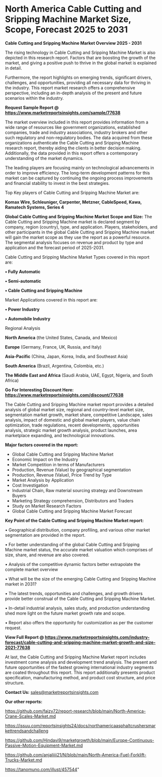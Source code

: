 # North America Cable Cutting and Sripping Machine Market Size, Scope, Forecast 2025 to 2031

<Strong> Cable Cutting and Sripping Machine Market Overview 2025 - 2031</strong>

The rising technology in Cable Cutting and Sripping Machine Market is also depicted in this research report. Factors that are boosting the growth of the market, and giving a positive push to thrive in the global market is explained in detail.

Furthermore, the report highlights on emerging trends, significant drivers, challenges, and opportunities, providing all necessary data for thriving in the industry. This report market research offers a comprehensive perspective, including an in-depth analysis of the present and future scenarios within the industry.

<strong>Request Sample Report @ <a href=https://www.marketreportsinsights.com/sample/77638>https://www.marketreportsinsights.com/sample/77638</a></strong>

The market overview included in this report provides information from a wide range of resources like government organizations, established companies, trade and industry associations, industry brokers and other such regulatory and non-regulatory bodies. The data acquired from these organizations authenticate the Cable Cutting and Sripping Machine research report, thereby aiding the clients in better decision making. Additionally, the data provided in this report offers a contemporary understanding of the market dynamics.

The leading players are focusing mainly on technological advancements in order to improve efficiency. The long-term development patterns for this market can be captured by continuing the ongoing process improvements and financial stability to invest in the best strategies.

Top Key players of Cable Cutting and Sripping Machine Market are:

<strong>Komax Wire, Schleuniger, Carpenter, Metzner, CableSpeed, Kawa, Ramatech Systems, Series 4</strong>

<strong><b>Global Cable Cutting and Sripping Machine Market Scope and Size:</b></strong>
The Cable Cutting and Sripping Machine market is declared segment by company, region (country), type, and application. Players, stakeholders, and other participants in the global Cable Cutting and Sripping Machine market will gain the market scope as they use the report as a powerful resource. The segmental analysis focuses on revenue and product by type and application and the forecast period of 2025-2031.

Cable Cutting and Sripping Machine Market Types covered in this report are:

<strong>• Fully Automatic

• Semi-automatic

• Cable Cutting and Sripping Machine</strong>

Market Applications covered in this report are:

<strong>• Power Industry

• Automobile Industry</strong> 

Regional Analysis

<strong>North America</strong> (the United States, Canada, and Mexico)

<strong>Europe</strong> (Germany, France, UK, Russia, and Italy)

<strong>Asia-Pacific</strong> (China, Japan, Korea, India, and Southeast Asia)

<strong>South America</strong> (Brazil, Argentina, Colombia, etc.)

<strong>The Middle East and Africa</strong> (Saudi Arabia, UAE, Egypt, Nigeria, and South Africa)

<strong>Go For Interesting Discount Here: <a href=https://www.marketreportsinsights.com/discount/77638>https://www.marketreportsinsights.com/discount/77638</a></strong>

The Cable Cutting and Sripping Machine market report provides a detailed analysis of global market size, regional and country-level market size, segmentation market growth, market share, competitive Landscape, sales analysis, impact of domestic and global market players, value chain optimization, trade regulations, recent developments, opportunities analysis, strategic market growth analysis, product launches, area marketplace expanding, and technological innovations.

<strong><b>Major factors covered in the report:</b></strong>
<ul>
  <li>Global Cable Cutting and Sripping Machine Market </li>
  <li>Economic Impact on the Industry</li>
  <li>Market Competition in terms of Manufacturers</li>
  <li>Production, Revenue (Value) by geographical segmentation</li>
  <li>Production, Revenue (Value), Price Trend by Type</li>
  <li>Market Analysis by Application</li>
  <li>Cost Investigation</li>
  <li>Industrial Chain, Raw material sourcing strategy and Downstream Buyers</li>
  <li>Marketing Strategy comprehension, Distributors and Traders</li>
  <li>Study on Market Research Factors</li>
  <li>Global Cable Cutting and Sripping Machine Market Forecast</li>
</ul>

<strong><b>Key Point of the Cable Cutting and Sripping Machine Market report:</b></strong>

• Geographical distribution, company profiling, and various other market segmentation are provided in the report.

• For better understanding of the global Cable Cutting and Sripping Machine market status, the accurate market valuation which comprises of size, share, and revenue are also covered.

• Analysis of the competitive dynamic factors better extrapolate the complete market overview

• What will be the size of the emerging Cable Cutting and Sripping Machine market in 2031?

• The latest trends, opportunities and challenges, and growth drivers provide better construal of the Cable Cutting and Sripping Machine Market.

• In-detail industrial analysis, sales study, and production understanding shed more light on the future market growth rate and scope.

• Report also offers the opportunity for customization as per the customer request.

<strong><b>View Full Report @ <a href=https://www.marketreportsinsights.com/industry-forecast/cable-cutting-and-sripping-machine-market-growth-and-size-2021-77638>https://www.marketreportsinsights.com/industry-forecast/cable-cutting-and-sripping-machine-market-growth-and-size-2021-77638</a></b></strong>


At last, the Cable Cutting and Sripping Machine Market report includes investment come analysis and development trend analysis. The present and future opportunities of the fastest growing international industry segments are coated throughout this report. This report additionally presents product specification, manufacturing method, and product cost structure, and price structure.

<strong>Contact Us:</strong>
sales@marketreportsinsights.com

<strong>Our other reports:</strong>

<a href=https://github.com/faizy72/report-research/blob/main/North-America-Crane-Scales-Market.md>https://github.com/faizy72/report-research/blob/main/North-America-Crane-Scales-Market.md</a>

<a href=https://issuu.com/reportsinsights24/docs/northamericaasphaltcrushersmarkettrendsandchalleng>https://issuu.com/reportsinsights24/docs/northamericaasphaltcrushersmarkettrendsandchalleng</a>

<a href=https://github.com/Hindavi9/marketgrowth/blob/main/Europe-Continuous-Passive-Motion-Equipment-Market.md>https://github.com/Hindavi9/marketgrowth/blob/main/Europe-Continuous-Passive-Motion-Equipment-Market.md</a>

<a href=https://github.com/anjaliiii21/N/blob/main/North-America-Fuel-Forklift-Trucks-Market.md>https://github.com/anjaliiii21/N/blob/main/North-America-Fuel-Forklift-Trucks-Market.md</a>

<a href=https://tanomuno.com/illust/457544>https://tanomuno.com/illust/457544</a>"
